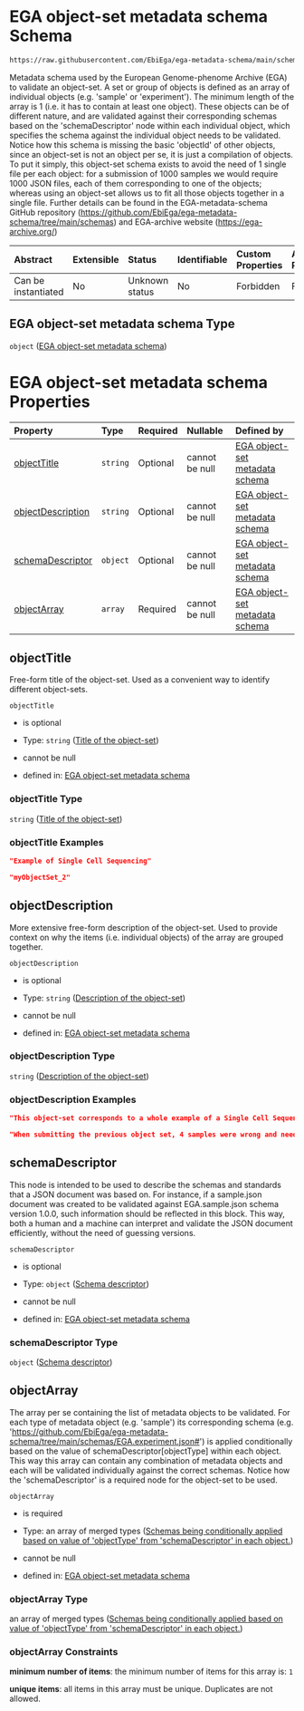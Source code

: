# EGA object-set metadata schema Schema

```txt
https://raw.githubusercontent.com/EbiEga/ega-metadata-schema/main/schemas/EGA.object-set.json
```

Metadata schema used by the European Genome-phenome Archive (EGA) to validate an object-set. A set or group of objects is defined as an array of individual objects (e.g. 'sample' or 'experiment'). The minimum length of the array is 1 (i.e. it has to contain at least one object). These objects can be of different nature, and are validated against their corresponding schemas based on the 'schemaDescriptor' node within each individual object, which specifies the schema against the individual object needs to be validated. Notice how this schema is missing the basic 'objectId' of other objects, since an object-set is not an object per se, it is just a compilation of objects. To put it simply, this object-set schema exists to avoid the need of 1 single file per each object: for a submission of 1000 samples we would require 1000 JSON files, each of them corresponding to one of the objects; whereas using an object-set allows us to fit all those objects together in a single file. Further details can be found in the EGA-metadata-schema GitHub repository (<https://github.com/EbiEga/ega-metadata-schema/tree/main/schemas>) and EGA-archive website (<https://ega-archive.org/>)

| Abstract            | Extensible | Status         | Identifiable | Custom Properties | Additional Properties | Access Restrictions | Defined In                                                                         |
| :------------------ | :--------- | :------------- | :----------- | :---------------- | :-------------------- | :------------------ | :--------------------------------------------------------------------------------- |
| Can be instantiated | No         | Unknown status | No           | Forbidden         | Forbidden             | none                | [EGA.object-set.json](../../../schemas/EGA.object-set.json "open original schema") |

## EGA object-set metadata schema Type

`object` ([EGA object-set metadata schema](ega-7.md))

# EGA object-set metadata schema Properties

| Property                                | Type     | Required | Nullable       | Defined by                                                                                                                                                                                                        |
| :-------------------------------------- | :------- | :------- | :------------- | :---------------------------------------------------------------------------------------------------------------------------------------------------------------------------------------------------------------- |
| [objectTitle](#objecttitle)             | `string` | Optional | cannot be null | [EGA object-set metadata schema](ega-7-properties-title-of-the-object-set.md "https://raw.githubusercontent.com/EbiEga/ega-metadata-schema/main/schemas/EGA.object-set.json#/properties/objectTitle")             |
| [objectDescription](#objectdescription) | `string` | Optional | cannot be null | [EGA object-set metadata schema](ega-7-properties-description-of-the-object-set.md "https://raw.githubusercontent.com/EbiEga/ega-metadata-schema/main/schemas/EGA.object-set.json#/properties/objectDescription") |
| [schemaDescriptor](#schemadescriptor)   | `object` | Optional | cannot be null | [EGA object-set metadata schema](ega-4-defs-schema-descriptor.md "https://raw.githubusercontent.com/EbiEga/ega-metadata-schema/main/schemas/EGA.object-set.json#/properties/schemaDescriptor")                    |
| [objectArray](#objectarray)             | `array`  | Required | cannot be null | [EGA object-set metadata schema](ega-7-properties-array-containing-metadata-objects.md "https://raw.githubusercontent.com/EbiEga/ega-metadata-schema/main/schemas/EGA.object-set.json#/properties/objectArray")   |

## objectTitle

Free-form title of the object-set. Used as a convenient way to identify different object-sets.

`objectTitle`

* is optional

* Type: `string` ([Title of the object-set](ega-7-properties-title-of-the-object-set.md))

* cannot be null

* defined in: [EGA object-set metadata schema](ega-7-properties-title-of-the-object-set.md "https://raw.githubusercontent.com/EbiEga/ega-metadata-schema/main/schemas/EGA.object-set.json#/properties/objectTitle")

### objectTitle Type

`string` ([Title of the object-set](ega-7-properties-title-of-the-object-set.md))

### objectTitle Examples

```json
"Example of Single Cell Sequencing"
```

```json
"myObjectSet_2"
```

## objectDescription

More extensive free-form description of the object-set. Used to provide context on why the items (i.e. individual objects) of the array are grouped together.

`objectDescription`

* is optional

* Type: `string` ([Description of the object-set](ega-7-properties-description-of-the-object-set.md))

* cannot be null

* defined in: [EGA object-set metadata schema](ega-7-properties-description-of-the-object-set.md "https://raw.githubusercontent.com/EbiEga/ega-metadata-schema/main/schemas/EGA.object-set.json#/properties/objectDescription")

### objectDescription Type

`string` ([Description of the object-set](ega-7-properties-description-of-the-object-set.md))

### objectDescription Examples

```json
"This object-set corresponds to a whole example of a Single Cell Sequencing submission, being grouped together and submitted together."
```

```json
"When submitting the previous object set, 4 samples were wrong and need to be re-submitted, and that's the purpose of this object-set."
```

## schemaDescriptor

This node is intended to be used to describe the schemas and standards that a JSON document was based on. For instance, if a sample.json document was created to be validated against EGA.sample.json schema version 1.0.0, such information should be reflected in this block. This way, both a human and a machine can interpret and validate the JSON document efficiently, without the need of guessing versions.

`schemaDescriptor`

* is optional

* Type: `object` ([Schema descriptor](ega-4-defs-schema-descriptor.md))

* cannot be null

* defined in: [EGA object-set metadata schema](ega-4-defs-schema-descriptor.md "https://raw.githubusercontent.com/EbiEga/ega-metadata-schema/main/schemas/EGA.object-set.json#/properties/schemaDescriptor")

### schemaDescriptor Type

`object` ([Schema descriptor](ega-4-defs-schema-descriptor.md))

## objectArray

The array per se containing the list of metadata objects to be validated. For each type of metadata object (e.g. 'sample') its corresponding schema (e.g. '<https://github.com/EbiEga/ega-metadata-schema/tree/main/schemas/EGA.experiment.json#>') is applied conditionally based on the value of schemaDescriptor\[objectType] within each object. This way this array can contain any combination of metadata objects and each will be validated individually against the correct schemas. Notice how the 'schemaDescriptor' is a required node for the object-set to be used.

`objectArray`

* is required

* Type: an array of merged types ([Schemas being conditionally applied based on value of 'objectType' from 'schemaDescriptor' in each object.](ega-7-properties-array-containing-metadata-objects-schemas-being-conditionally-applied-based-on-value-of-objecttype-from-schemadescriptor-in-each-object.md))

* cannot be null

* defined in: [EGA object-set metadata schema](ega-7-properties-array-containing-metadata-objects.md "https://raw.githubusercontent.com/EbiEga/ega-metadata-schema/main/schemas/EGA.object-set.json#/properties/objectArray")

### objectArray Type

an array of merged types ([Schemas being conditionally applied based on value of 'objectType' from 'schemaDescriptor' in each object.](ega-7-properties-array-containing-metadata-objects-schemas-being-conditionally-applied-based-on-value-of-objecttype-from-schemadescriptor-in-each-object.md))

### objectArray Constraints

**minimum number of items**: the minimum number of items for this array is: `1`

**unique items**: all items in this array must be unique. Duplicates are not allowed.
